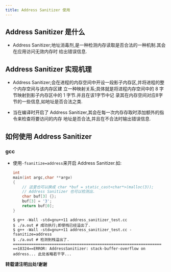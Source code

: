 ```yaml
---
title: Address Sanitizer 使用
---
```


## Address Sanitizer 是什么
 
*   Address Sanitizer;地址消毒剂,是一种检测内存读取是否合法的一种机制.其会在应用访问无效内存时
    给出错误信息.

## Address Sanitizer 实现机理

*   Address Sanitizer;会在进程的内存空间中开设一段影子内存区,并将进程的整个内存空间与该内存区建
    立一种映射关系;具体就是将进程内存空间中的 8 字节映射到影子内存区中的 1 字节.并且在该1字节中记
    录其在内存空间对应8字节的一些信息,如地址是否合法之类.
    
*   当在编译时开启了 Address Sanitizer,其会在每一次内存存取时添加额外的指令来检查将要访问的内存
    地址是否合法,并且在不合法时输出错误信息.

## 如何使用 Address Sanitizer

### gcc

*   使用`-fsanitize=address`来开启 Address Sanitizer.如:
    
    ```c++
    int
    main(int argc,char **argv)
    {
        // 这里也可以换成 char *buf = static_cast<char*>(malloc(3)); 
        // Address Sanitizer 也可以检测出.
        char buf[3] {}; 
        buf[3] = '3';
        return buf[0];
    }
    ```

    ```shell
    $ g++ -Wall -std=gnu++11 address_sanitizer_test.cc 
    $ ./a.out # 成功执行;即使栈已经溢出了. 
    $ g++ -Wall -std=gnu++11 address_sanitizer_test.cc -fsanitize=address
    $ ./a.out # 检测到栈溢出了.
    =================================================================
    ==18324==ERROR: AddressSanitizer: stack-buffer-overflow on address... 此处省略若干字...
    ```



**转载请注明出处!谢谢**

